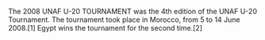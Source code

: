 The 2008 UNAF U-20 TOURNAMENT was the 4th edition of the UNAF U-20 Tournament. The tournament took place in Morocco, from 5 to 14 June 2008.[1] Egypt wins the tournament for the second time.[2]
